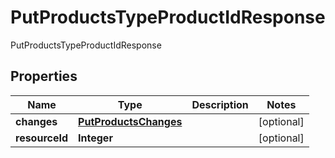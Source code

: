 

# PutProductsTypeProductIdResponse

PutProductsTypeProductIdResponse

## Properties

| Name | Type | Description | Notes |
|------------ | ------------- | ------------- | -------------|
|**changes** | [**PutProductsChanges**](PutProductsChanges.md) |  |  [optional] |
|**resourceId** | **Integer** |  |  [optional] |



